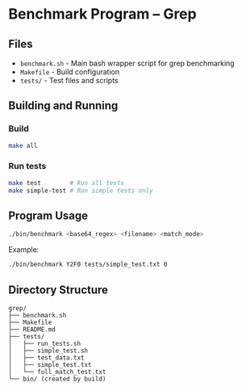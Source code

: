# Benchmark Program – Grep

## Files
- `benchmark.sh` - Main bash wrapper script for grep benchmarking
- `Makefile` - Build configuration
- `tests/` - Test files and scripts

## Building and Running
### Build
```bash
make all
```

### Run tests
```bash
make test        # Run all tests
make simple-test # Run simple tests only
```

## Program Usage
```bash
./bin/benchmark <base64_regex> <filename> <match_mode>
```

Example:
```bash
./bin/benchmark Y2F0 tests/simple_test.txt 0
```

## Directory Structure
```
grep/
├── benchmark.sh
├── Makefile
├── README.md
├── tests/
│   ├── run_tests.sh
│   ├── simple_test.sh
│   ├── test_data.txt
│   ├── simple_test.txt
│   └── full_match_test.txt
└── bin/ (created by build)
``` 